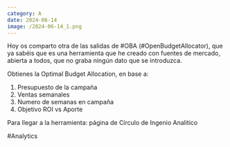 ```yaml
--- 
category: A 
date: 2024-06-14 
image: /2024-06-14_1.png 
--- 
```


Hoy os comparto otra de las salidas de #OBA (#OpenBudgetAllocator), que ya sabéis que es una herramienta que he creado con fuentes de mercado, abierta a todos, que no graba ningún dato que se introduzca.

Obtienes la Optimal Budget Allocation, en base a:

1) Presupuesto de la campaña
2) Ventas semanales
3) Numero de semanas en campaña
4) Objetivo ROI vs Aporte

Para llegar a la herramienta: página de Círculo de Ingenio Analitico

#Analytics